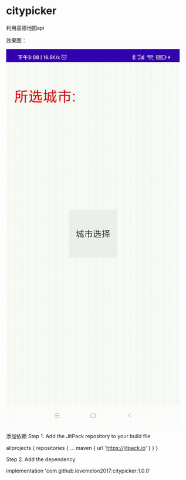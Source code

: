 # citypicker
利用高德地图api

效果图：

![img](demo.gif)

添加依赖
Step 1. Add the JitPack repository to your build file

allprojects {
		repositories {
			...
			maven { url 'https://jitpack.io' }
		}
	}
  
Step 2. Add the dependency

implementation 'com.github.lovemelon2017:citypicker:1.0.0'
  

